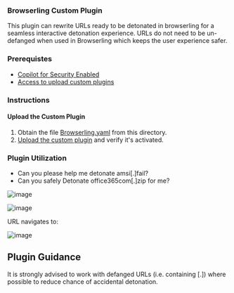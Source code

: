 ### Browserling Custom Plugin

This plugin can rewrite URLs ready to be detonated in browserling for a seamless interactive detonation experience. URLs do not need to be un-defanged when used in Browserling which keeps the user experience safer.

### Prerequistes
* [Copilot for Security Enabled](https://learn.microsoft.com/en-us/security-copilot/get-started-security-copilot#onboarding-to-microsoft-security-copilot)
* [Access to upload custom plugins](https://learn.microsoft.com/en-us/security-copilot/manage-plugins?tabs=securitycopilotplugin#managing-custom-plugins)

### Instructions
#### Upload the Custom Plugin

1. Obtain the file [Browserling.yaml](https://github.com/Azure/Copilot-For-Security/blob/main/Plugins/Community%20Based%20Plugins/Browserling/Browserling.yaml) from this directory.
2. [Upload the custom plugin](https://learn.microsoft.com/en-us/security-copilot/manage-plugins?tabs=securitycopilotplugin#add-custom-plugins) and verify it's activated.


### Plugin Utilization
* Can you please help me detonate amsi[.]fail?
* Can you safely Detonate office365com[.]zip for me?

![image](https://github.com/jkerai1/Copilot-For-Security/assets/55988027/3f0e6d4e-ee42-4134-bd80-b414a4287842)

![image](https://github.com/jkerai1/Copilot-For-Security/assets/55988027/bc59e7ac-c407-40c1-9183-5d6b35b3cb58)

URL navigates to:

![image](https://github.com/jkerai1/Copilot-For-Security/assets/55988027/8a0f39b8-74f1-4364-ba0a-53e4f03453a0)


## Plugin Guidance

It is strongly advised to work with defanged URLs (i.e. containing [.]) where possible to reduce chance of accidental detonation.
